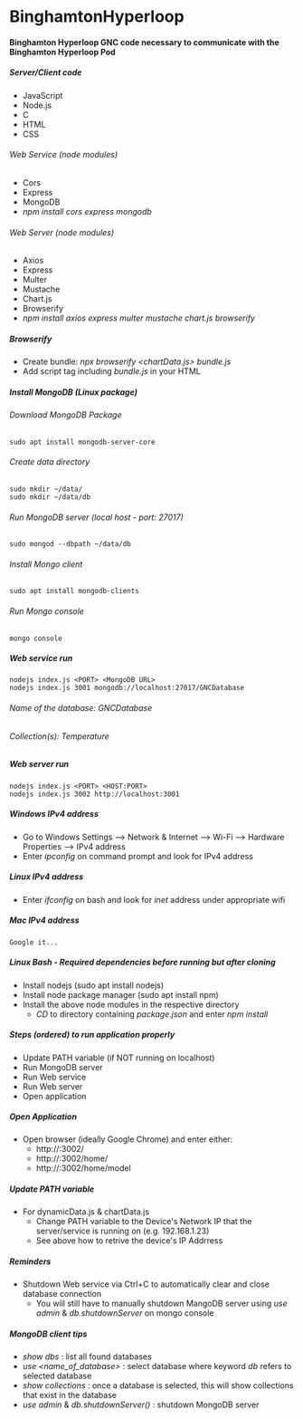 # BinghamtonHyperloop

#### Binghamton Hyperloop GNC code necessary to communicate with the Binghamton Hyperloop Pod
##### Server/Client code
  - JavaScript
  - Node.js
  - C
  - HTML
  - CSS
  ###### Web Service (node modules)
  - Cors
  - Express
  - MongoDB
  - *npm install cors express mongodb*
  ###### Web Server (node modules)
  - Axios
  - Express
  - Multer
  - Mustache
  - Chart.js
  - Browserify
  - *npm install axios express multer mustache chart.js browserify*

##### Browserify
  - Create bundle: *npx browserify <chartData.js> bundle.js*
  - Add script tag including *bundle.js* in your HTML

##### Install MongoDB (Linux package)
  ###### Download MongoDB Package
    sudo apt install mongodb-server-core
  ###### Create data directory
    sudo mkdir ~/data/
    sudo mkdir ~/data/db
  ###### Run MongoDB server (local host - port: 27017)
    sudo mongod --dbpath ~/data/db
  ###### Install Mongo client
    sudo apt install mongodb-clients
  ###### Run Mongo console
    mongo console

##### Web service run
    nodejs index.js <PORT> <MongoDB URL>
    nodejs index.js 3001 mongodb://localhost:27017/GNCDatabase
  ###### Name of the database: *GNCDatabase*  
  ###### Collection(s): *Temperature*

##### Web server run
    nodejs index.js <PORT> <HOST:PORT>  
    nodejs index.js 3002 http://localhost:3001

##### Windows IPv4 address
  - Go to Windows Settings --> Network & Internet --> Wi-Fi --> Hardware Properties --> IPv4 address  
  - Enter *ipconfig* on command prompt and look for IPv4 address
##### Linux IPv4 address
  - Enter *ifconfig* on bash and look for *inet* address under appropriate wifi
##### Mac IPv4 address
    Google it...

##### Linux Bash - Required dependencies before running but after cloning
  - Install nodejs (sudo apt install nodejs)
  - Install node package manager (sudo apt install npm)
  - Install the above node modules in the respective directory
    - *CD* to directory containing *package.json* and enter *npm install*

##### Steps (ordered) to run application properly
  - Update PATH variable (if NOT running on localhost)
  - Run MongoDB server
  - Run Web service
  - Run Web server
  - Open application

##### Open Application
  - Open browser (ideally Google Chrome) and enter either:
    - http://<Device Physical IP>:3002/
    - http://<Device Physical IP>:3002/home/
    - http://<Device Physical IP>:3002/home/model

##### Update PATH variable
  - For dynamicData.js & chartData.js 
    - Change PATH variable to the Device's Network IP that the server/service is running on (e.g. 192.168.1.23)
    - See above how to retrive the device's IP Addrress

##### Reminders
  - Shutdown Web service via Ctrl+C to automatically clear and close database connection
    - You will still have to manually shutdown MangoDB server using *use admin* & *db.shutdownServer* on mongo console

##### MongoDB client tips
  - *show dbs* : list all found databases
  - *use <name_of_database>* : select database where keyword *db* refers to selected database
  - *show collections* : once a database is selected, this will show collections that exist in the database
  - *use admin* & *db.shutdownServer()* : shutdown MongoDB server